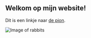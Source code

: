 ## Welkom op mijn website!

Dit is een linkje naar [de pion](https://depion.nl/).

![Image of rabbits](https://pablonivo.github.io/images/rabbits.jpg)
